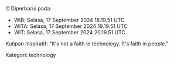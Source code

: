 ⏰ Diperbarui pada:
- WIB: Selasa, 17 September 2024 18.19.51 UTC
- WITA: Selasa, 17 September 2024 19.19.51 UTC
- WIT: Selasa, 17 September 2024 20.19.51 UTC

Kutipan Inspiratif:
"It's not a faith in technology. It's faith in people."


Kategori: technology

